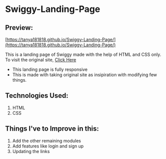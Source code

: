 # Swiggy-Landing-Page

## Preview:
[https://tanya181818.github.io/Swiggy-Landing-Page/](https://tanya181818.github.io/Swiggy-Landing-Page/)

This is a landing page of Swiggy made with the help of HTML and CSS only.
To visit the original site, [Click Here](https://www.swiggy.com)

* This landing page is fully responsive
* This is made with taking original site as insipiration with modifying few things.

## Technologies Used:
1. HTML
2. CSS

## Things I've to Improve in this:
1. Add the other remaining modules
2. Add features like login and sign up
3. Updating the links

